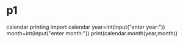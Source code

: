 # p1
calendar printing
import calendar
year=int(input("enter year:"))
month=int(input("enter month:"))
print(calendar.month(year,month))
